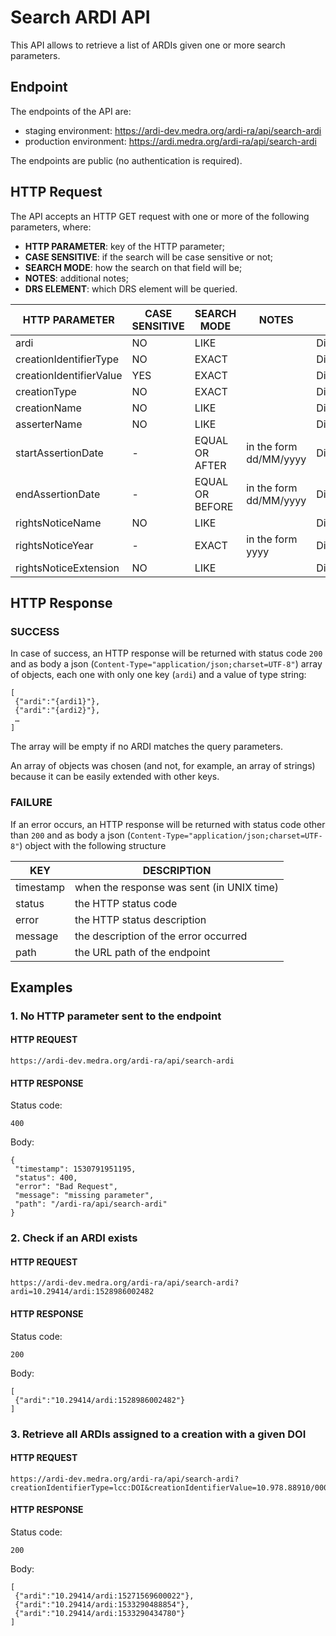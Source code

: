 Search ARDI API
===============
This API allows to retrieve a list of ARDIs given one or more search parameters.

Endpoint
--------
The endpoints of the API are:

* staging environment: https://ardi-dev.medra.org/ardi-ra/api/search-ardi
* production environment: https://ardi.medra.org/ardi-ra/api/search-ardi

The endpoints are public (no authentication is required).

HTTP Request
------------
The API accepts an HTTP GET request with one or more of the following parameters, where:

* **HTTP PARAMETER**: key of the HTTP parameter;
* **CASE SENSITIVE**: if the search will be case sensitive or not;
* **SEARCH MODE**: how the search on that field will be;
* **NOTES**: additional notes;
* **DRS ELEMENT**: which DRS element will be queried.

| HTTP PARAMETER |	CASE SENSITIVE	| SEARCH MODE |	NOTES |DRS ELEMENT|
| ----------- | ----------- | ------------| ---------- |------------|
|ardi|NO|LIKE||DigitalRightsholderStatement/Right/RightIdentifier|
|creationIdentifierType|NO|EXACT||DigitalRightsholderStatement/Right/ControlledCreation/Identifier/@IdentifierType|
|creationIdentifierValue|YES|EXACT||DigitalRightsholderStatement/Right/ControlledCreation/Identifier/IdentifierValue|
|creationType|NO|EXACT||DigitalRightsholderStatement/Right/ControlledCreation/CreationType|
|creationName|NO|LIKE||DigitalRightsholderStatement/Right/ControlledCreation/Name|
|asserterName|NO|LIKE||DigitalRightsholderStatement/Asserter/Name|
|startAssertionDate|-|EQUAL OR AFTER|in the form dd/MM/yyyy|DigitalRightsholderStatement/AssertionDateTime|
|endAssertionDate|-|EQUAL OR BEFORE|in the form dd/MM/yyyy|DigitalRightsholderStatement/AssertionDateTime|
|rightsNoticeName|NO|LIKE||DigitalRightsholderStatement/Right/RightsNotice/Name|
|rightsNoticeYear|-|EXACT|in the form yyyy|DigitalRightsholderStatement/Right/RightsNotice/Year|
|rightsNoticeExtension|NO|LIKE||DigitalRightsholderStatement/Right/RightsNotice/Extension|

HTTP Response
------------
### SUCCESS
In case of success, an HTTP response will be returned with status code `200` and as body a json (`Content-Type="application/json;charset=UTF-8"`) array of objects, each one with only one key (`ardi`) and a value of type string:
```
[
 {"ardi":"{ardi1}"},
 {"ardi":"{ardi2}"},
 …
]
```

The array will be empty if no ARDI matches the query parameters.

An array of objects was chosen (and not, for example, an array of strings) because it can be easily extended with other keys.

### FAILURE
If an error occurs, an HTTP response will be returned with status code other than `200` and as body a json (`Content-Type="application/json;charset=UTF-8"`) object with the following structure

|KEY|DESCRIPTION|
|---|-----------|
|timestamp|when the response was sent (in UNIX time)|
|status|the HTTP status code|
|error|the HTTP status description|
|message|the description of the error occurred|
|path|the URL path of the endpoint|

Examples
------------
### 1. No HTTP parameter sent to the endpoint
#### HTTP REQUEST
    https://ardi-dev.medra.org/ardi-ra/api/search-ardi
#### HTTP RESPONSE 
Status code:

    400

Body:
```
{
 "timestamp": 1530791951195,
 "status": 400,
 "error": "Bad Request",
 "message": "missing parameter",
 "path": "/ardi-ra/api/search-ardi"              
}
 ```
### 2. Check if an ARDI exists
#### HTTP REQUEST
    https://ardi-dev.medra.org/ardi-ra/api/search-ardi?ardi=10.29414/ardi:1528986002482
#### HTTP RESPONSE
Status code:

    200

Body:

    [
     {"ardi":"10.29414/ardi:1528986002482"}
    ]
    
### 3. Retrieve all ARDIs assigned to a creation with a given DOI
#### HTTP REQUEST
    https://ardi-dev.medra.org/ardi-ra/api/search-ardi?creationIdentifierType=lcc:DOI&creationIdentifierValue=10.978.88910/0000134
#### HTTP RESPONSE
Status code:

    200

Body:

    [
     {"ardi":"10.29414/ardi:15271569600022"},
     {"ardi":"10.29414/ardi:1533290488854"},
     {"ardi":"10.29414/ardi:1533290434780"}
    ]
